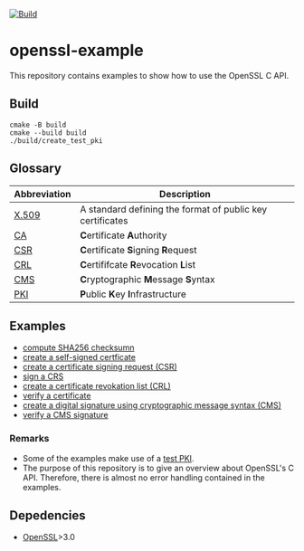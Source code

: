 [![Build](https://github.com/falk-werner/openssl-example/actions/workflows/build.yml/badge.svg)](https://github.com/falk-werner/openssl-example/actions/workflows/build.yml)

# openssl-example

This repository contains examples to show how to use the OpenSSL C API.

## Build

```
cmake -B build
cmake --build build
./build/create_test_pki
```

## Glossary

| Abbreviation | Description |
| ------------ | ----------- |
| [X.509](https://en.wikipedia.org/wiki/X.509) |  A standard defining the format of public key certificates |
| [CA](https://en.wikipedia.org/wiki/Certificate_authority) | **C**ertificate **A**uthority |
| [CSR](https://en.wikipedia.org/wiki/Certificate_signing_request) | **C**ertificate **S**igning **R**equest |
| [CRL](https://en.wikipedia.org/wiki/Certificate_revocation_list) | **C**ertififcate **R**evocation **L**ist |
| [CMS](https://en.wikipedia.org/wiki/Cryptographic_Message_Syntax) | **C**ryptographic **M**essage **S**yntax |
| [PKI](https://en.wikipedia.org/wiki/Public_key_infrastructure) | **P**ublic **K**ey **I**nfrastructure |

## Examples

- [compute SHA256 checksumn](doc/sha256.md)
- [create a self-signed certficate](doc/self_signed.md)
- [create a certificate signing request (CSR)](doc/create_csr.md)
- [sign a CRS](doc/sign_csr.md)
- [create a certificate revokation list (CRL)](doc/create_crl.md)
- [verify a certificate](doc/verify_cert.md)
- [create a digital signature using cryptographic message syntax (CMS)](doc/cms_sign.md)
- [verify a CMS signature](doc/cms_verify.md)

### Remarks

- Some of the examples make use of a [test PKI](doc/test_pki.md).
- The purpose of this repository is to give an overview about OpenSSL's C API.
  Therefore, there is almost no error handling contained in the examples.

## Depedencies

- [OpenSSL](https://www.openssl.org/)>3.0

